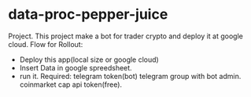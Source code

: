 # data-proc-pepper-juice
Project.
This project make a bot for trader crypto and deploy it at google cloud.
Flow for Rollout:
* Deploy this app(local size or google cloud)
* Insert Data in google spreedsheet.
* run it.
Required:
telegram token(bot)
telegram group with bot admin.
coinmarket cap api token(free).
